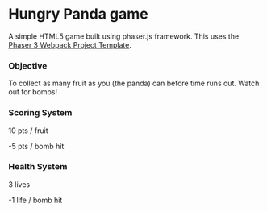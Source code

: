 # Hungry Panda game

A simple HTML5 game built using phaser.js framework.
This uses the [Phaser 3 Webpack Project Template](https://github.com/photonstorm/phaser3-project-template).

### Objective
To collect as many fruit as you (the panda) can before time runs out.  Watch out for bombs!

### Scoring System
10 pts / fruit

-5 pts / bomb hit

### Health System
3 lives

-1 life / bomb hit
